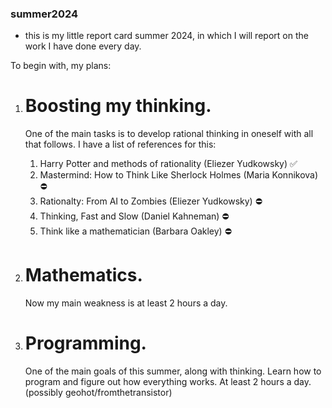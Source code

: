 ### summer2024 
- this is my little report card summer 2024, in which I will report on the work I have done every day. 

To begin with, my plans:

1. # Boosting my thinking.
   One of the main tasks is to develop rational thinking in oneself with all that follows. I have a list of references for this:   
   1) Harry Potter and methods of rationality (Eliezer Yudkowsky)      ✅ 
   2) Mastermind: How to Think Like Sherlock Holmes (Maria Konnikova)  ⛔ 
   3) Rationalty: From AI to Zombies (Eliezer Yudkowsky)               ⛔ 
   4) Thinking, Fast and Slow (Daniel Kahneman)                        ⛔ 
   5) Think like a mathematician (Barbara Oakley)                      ⛔
    
3. # Mathematics.
   Now my main weakness is at least 2 hours a day.

5. # Programming.
   One of the main goals of this summer, along with thinking. Learn how to program and figure out how everything works. At least 2 hours a day. 
   (possibly geohot/fromthetransistor)
